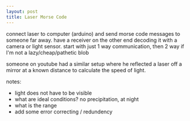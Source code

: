 ```yaml
---
layout: post
title: Laser Morse Code
---
```


connect laser to computer (arduino) and send morse code messages to someone far away.
have a receiver on the other end decoding it with a camera or light sensor. start with just 1 way communication, then 2 way if I'm not a lazy/cheap/pathetic blob

someone on youtube had a similar setup where he reflected a laser off a mirror at a known distance to calculate the speed of light.

notes:

- light does not have to be visible
- what are ideal conditions? no precipitation, at night
- what is the range
- add some error correcting / redundency
